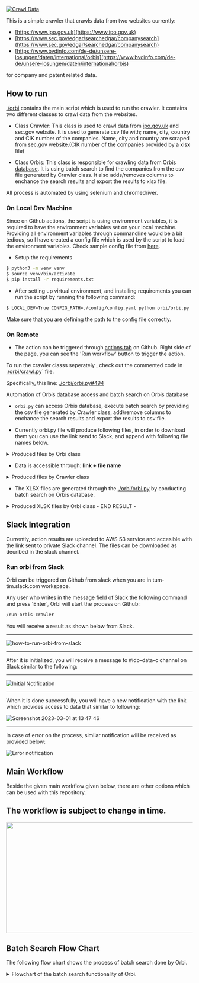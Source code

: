 [![Crawl Data](https://github.com/mrtrkmn/orbi/actions/workflows/execute.yaml/badge.svg)](https://github.com/mrtrkmn/orbi/actions/workflows/execute.yaml)

This is a simple crawler that crawls data from two websites currently:

- [https://www.ipo.gov.uk](https://www.ipo.gov.uk)
- [https://www.sec.gov/edgar/searchedgar/companysearch](https://www.sec.gov/edgar/searchedgar/companysearch)
- [https://www.bvdinfo.com/de-de/unsere-losungen/daten/international/orbis](https://www.bvdinfo.com/de-de/unsere-losungen/daten/international/orbis)

for company and patent related data.


## How to run 

[./orbi](https://github.com/mrtrkmn/orbi/tree/main/orbi) contains the main script which is used to run the crawler. It contains two different classes to crawl data from the websites.

- Class Crawler: This class is used to crawl data from [ipo.gov.uk](https://www.ipo.gov.uk) and sec.gov website. It is used to generate csv file with; name, city, country and CIK number of the companies. Name, city and country are scraped from sec.gov website.(CIK number of the companies provided by a xlsx file)

- Class Orbis: This class is responsible for crawling data from [Orbis database](https://www.bvdinfo.com/de-de/unsere-losungen/daten/international/orbis). It is using batch search to find the companies from the csv file generated by Crawler class. It also adds/removes columns to enchance the search results and export the results to xlsx file. 

All process is automated by using selenium and chromedriver.

### On Local Dev Machine

Since on Github actions, the script is using environment variables, it is required to have the environment variables set on your local machine.
Providing all environment variables through commandline would be a bit tedious, so I have created a config file which is used by the script to load the environment variables. Check sample config file from [here](./config/config-sample.yaml).

- Setup the requirements 

```bash 
$ python3 -m venv venv
$ source venv/bin/activate
$ pip install -r requirements.txt
```
- After setting up virtual environment, and installing requirements you can run the script by running the following command:

```bash
$ LOCAL_DEV=True CONFIG_PATH=./config/config.yaml python orbi/orbi.py
```

Make sure that you are defining the path to the config file correctly.


### On Remote

- The action can be triggered through [actions tab](https://github.com/mrtrkmn/orbi/actions/workflows/execute.yaml) on Github. Right side of the page, you can see the 'Run workflow' button to trigger the action.

To run the crawler classs seperately , check out the commented code in [./orbi/crawl.py](https://github.com/mrtrkmn/orbi/tree/main/orbi/orbi/crawl.py)` file.

Specifically, this line: [./orbi/orbi.py#494](https://github.com/mrtrkmn/orbi/tree/main/orbi/orbi/orbi.py#L494)


Automation of Orbis database access and batch search on Orbis database

- `orbi.py` can access Orbis database, execute batch search by providing the csv file generated by Crawler class, add/remove columns to enchance the search results and export the results to csv file.

- Currently orbi.py file will produce following files, in order to download them you can use the link send to Slack, and append with following file names below.

<details>
<summary>Produced files by Orbi class</summary>
<pre>
orbis_aggregated_data_{timestamp}.csv : example --> orbis_aggregated_data_13_01_2023.csv
orbis_aggregated_data_{timestamp}.xlsx : example --> orbis_aggregated_data_13_01_2023.xlsx
orbis_aggregated_data_licensee_{timestamp}.xlsx : example --> orbis_aggregated_data_licensee_14_01_2023.xlsx
orbis_aggregated_data_licensor_{timestamp}.xlsx : example --> orbis_aggregated_data_licensor_14_01_2023.xlsx
orbis_data_licensee_{timestamp}.csv : example --> orbis_data_licensee_14_01_2023.csv
orbis_data_licensee_14_01_2023.xlsx : example --> orbis_data_licensee_14_01_2023.xlsx
orbis_data_licensee_guo_{timestamp}.csv : example --> orbis_data_licensee_guo_14_01_2023.csv
orbis_data_licensee_guo_{timestamp}.xlsx : example --> orbis_data_licensee_guo_14_01_2023.xlsx
orbis_data_licensee_ish_{timestamp}.csv : example --> orbis_data_licensee_ish_14_01_2023.csv
orbis_data_licensee_ish_{timestamp}.xlsx : example --> orbis_data_licensee_ish_14_01_2023.xlsx
orbis_data_licensor_{timestamp}.csv  : example --> orbis_data_licensor_14_01_2023.csv
orbis_data_licensor_{timestamp}.xlsx : example --> orbis_data_licensor_14_01_2023.xlsx
orbis_data_licensor_guo_{timestamp}.csv : example --> orbis_data_licensor_guo_14_01_2023.csv
orbis_data_licensor_guo_{timestamp}.xlsx : example --> orbis_data_licensor_guo_14_01_2023.xlsx
orbis_data_licensor_ish_{timestamp}.csv : example --> orbis_data_licensor_ish_14_01_2023.csv
orbis_data_licensor_ish_{timestamp}.xlsx : example --> orbis_data_licensor_ish_14_01_2023.xlsx
- sample_data.xlsx
</pre>
</details>

- Data is accessible through: **link + file name** 

<details>
<summary>Produced files by Crawler class</summary>
<pre>
orbis_aggregated_data_{timestamp}.csv 
orbis_data_licensee_{timestamp}.csv
orbis_data_licensee_guo_{timestamp}.csv
orbis_data_licensee_ish_{timestamp}.csv
orbis_data_licensor_{timestamp}.csv
orbis_data_licensor_guo_{timestamp}.csv
orbis_data_licensor_ish_{timestamp}.csv
</pre>
</details>


- The XLSX files are generated through the [./orbi/orbi.py](https://github.com/mrtrkmn/orbi/tree/main/orbi/orbi/orbi.py) by conducting batch search on Orbis database.



<details>
<summary>Produced XLSX files  by Orbi class - END RESULT - </summary>
<pre>
orbis_aggregated_data_{timestamp}.xlsx
orbis_aggregated_data_licensee_{timestamp}.xlsx
orbis_aggregated_data_licensor_{timestamp}.xlsx
orbis_data_licensee_{timestamp}.xlsx
orbis_data_licensee_guo_{timestamp}.xlsx
orbis_data_licensee_ish_{timestamp}.xlsx
orbis_data_licensor_{timestamp}.xlsx
orbis_data_licensor_guo_{timestamp}.xlsx
orbis_data_licensor_ish_{timestamp}.xlsx
</pre>
</details>


## Slack Integration 

Currently, action results are uploaded to AWS S3 service and accesible with the link sent to private Slack channel. 
The files can be downloaded as decribed in the slack channel. 

### Run orbi from Slack

Orbi can be triggered on Github from slack when you are in tum-tim.slack.com workspace. 

Any user who writes in the message field of Slack the following command and press 'Enter', Orbi will start the process on Github: 

```bash 
/run-orbis-crawler 
```

You will receive a result as shown below from Slack. 

---

![how-to-run-orbi-from-slack](https://user-images.githubusercontent.com/13614433/222140712-86be7358-b90d-44fa-8cb8-6633a72d51e4.png)

---

After it is initialized, you will receive a message to #idp-data-c channel on Slack similar to the following:

---
![Initial Notification](https://user-images.githubusercontent.com/13614433/222143717-16cb6cfa-f9cb-4a10-a7aa-c71083e16ea4.png)

--- 
When it is done successfully, you will have a new notification with the link which provides access to data that similar to following: 

![Screenshot 2023-03-01 at 13 47 46](https://user-images.githubusercontent.com/13614433/222143625-3115dcc3-e49d-40ac-bc8d-2af362c66feb.png)

--- 

In case of error on the process, similar notification will be received as provided below: 


![Error notification](https://user-images.githubusercontent.com/13614433/222143963-d9d3443a-4e07-4adb-bcdd-a96360380934.png)


## Main Workflow 

Beside the given main workflow given below, there are other options which can be used with this repository. 

The workflow is subject to change in time. 
--- 
<img src="https://user-images.githubusercontent.com/13614433/213180207-3855244f-29f9-42c5-ab7f-9655f0c78479.png"  width="750" height="300">

## Batch Search Flow Chart 

The following flow chart shows the process of batch search done by Orbi.

<details>
<summary>Flowchart of the batch search functionality of Orbi.</summary>
<pre>
<img src="https://user-images.githubusercontent.com/13614433/227824562-0610cf9f-cd36-45df-b999-966e7d0a5cdd.png">
</pre>
</details>








